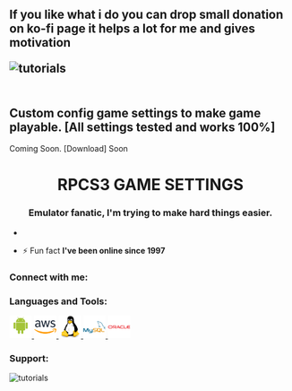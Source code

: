 ##  If you like what i do you can drop small donation on ko-fi page it helps a lot for me and gives motivation <p><a href="https://ko-fi.com/tutorials"> <img align="left" src="https://cdn.ko-fi.com/cdn/kofi3.png?v=3" height="50" width="210" alt="tutorials" /></a></p><br><br>

## Custom config game settings to make game playable. [All settings tested and works 100%]

<bold> Coming Soon. </bold> [Download] Soon

<h1 align="center">RPCS3 GAME SETTINGS</h1>
<h3 align="center">Emulator fanatic, I'm trying to make hard things easier.</h3>

-

- ⚡ Fun fact **I've been online since 1997**

<h3 align="left">Connect with me:</h3>
<p align="left">
</p>

<h3 align="left">Languages and Tools:</h3>
<p align="left"> <a href="https://developer.android.com" target="_blank" rel="noreferrer"> <img src="https://raw.githubusercontent.com/devicons/devicon/master/icons/android/android-original-wordmark.svg" alt="android" width="40" height="40"/> </a> <a href="https://aws.amazon.com" target="_blank" rel="noreferrer"> <img src="https://raw.githubusercontent.com/devicons/devicon/master/icons/amazonwebservices/amazonwebservices-original-wordmark.svg" alt="aws" width="40" height="40"/> </a> <a href="https://www.linux.org/" target="_blank" rel="noreferrer"> <img src="https://raw.githubusercontent.com/devicons/devicon/master/icons/linux/linux-original.svg" alt="linux" width="40" height="40"/> </a> <a href="https://www.mysql.com/" target="_blank" rel="noreferrer"> <img src="https://raw.githubusercontent.com/devicons/devicon/master/icons/mysql/mysql-original-wordmark.svg" alt="mysql" width="40" height="40"/> </a> <a href="https://www.oracle.com/" target="_blank" rel="noreferrer"> <img src="https://raw.githubusercontent.com/devicons/devicon/master/icons/oracle/oracle-original.svg" alt="oracle" width="40" height="40"/> </a> </p>

<h3 align="left">Support:</h3>
<p><a href="https://ko-fi.com/tutorials"> <img align="left" src="https://cdn.ko-fi.com/cdn/kofi3.png?v=3" height="50" width="210" alt="tutorials" /></a></p><br><br>
